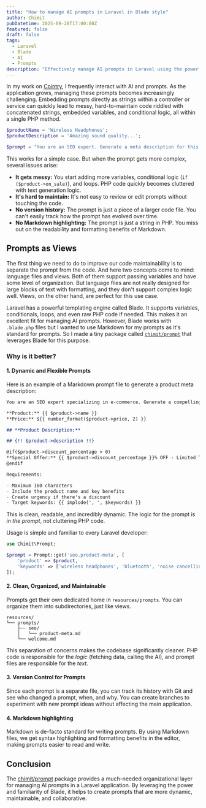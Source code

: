 ```yaml
---
title: "How to manage AI prompts in Laravel in Blade style"
author: Chimit
pubDatetime: 2025-09-28T17:00:00Z
featured: false
draft: false
tags:
  - Laravel
  - Blade
  - AI
  - Prompts
description: "Effectively manage AI prompts in Laravel using the power of Blade for better organization and maintainability."
---
```


In my work on [Cointry](https://cointry.io), I frequently interact with AI and prompts. As the application grows, managing these prompts becomes increasingly challenging. Embedding prompts directly as strings within a controller or service can quickly lead to messy, hard-to-maintain code riddled with concatenated strings, embedded variables, and conditional logic, all within a single PHP method.

```php
$productName = 'Wireless Headphones';
$productDescription = 'Amazing sound quality...';

$prompt = "You are an SEO expert. Generate a meta description for this product: {$productName}. Description: {$productDescription}. Make it compelling and under 160 characters.";
```

This works for a simple case. But when the prompt gets more complex, several issues arise:

- **It gets messy:** You start adding more variables, conditional logic (`if ($product->on_sale)`), and loops. PHP code quickly becomes cluttered with text generation logic.
- **It's hard to maintain:** It's not easy to review or edit prompts without touching the code.
- **No version history:** The prompt is just a piece of a larger code file. You can't easily track how the prompt has evolved over time.
- **No Markdown highlighting:** The prompt is just a string in PHP. You miss out on the readability and formatting benefits of Markdown.

## Prompts as Views

The first thing we need to do to improve our code maintainability is to separate the prompt from the code. And here two concepts come to mind: language files and views. Both of them support passing variables and have some level of organization. But language files are not really designed for large blocks of text with formatting, and they don't support complex logic well. Views, on the other hand, are perfect for this use case.

Laravel has a powerful templating engine called Blade. It supports variables, conditionals, loops, and even raw PHP code if needed. This makes it an excellent fit for managing AI prompts. However, Blade works with `.blade.php` files but I wanted to use Markdown for my prompts as it's standard for prompts. So I made a tiny package called [`chimit/prompt`](https://github.com/chimit/prompt) that leverages Blade for this purpose.

### Why is it better?

#### 1. Dynamic and Flexible Prompts

Here is an example of a Markdown prompt file to generate a product meta description:

```markdown
You are an SEO expert specializing in e-commerce. Generate a compelling meta description for this product.

**Product:** {{ $product->name }}
**Price:** ${{ number_format($product->price, 2) }}

## **Product Description:**

## {!! $product->description !!}

@if($product->discount_percentage > 0)
**Special Offer:** {{ $product->discount_percentage }}% OFF - Limited Time!
@endif

Requirements:

- Maximum 160 characters
- Include the product name and key benefits
- Create urgency if there's a discount
- Target keywords: {{ implode(', ', $keywords) }}
```

This is clean, readable, and incredibly dynamic. The logic for the prompt is _in the prompt_, not cluttering PHP code.

Usage is simple and familiar to every Laravel developer:

```php
use Chimit\Prompt;

$prompt = Prompt::get('seo.product-meta', [
    'product' => $product,
    'keywords' => ['wireless headphones', 'bluetooth', 'noise cancelling']
]);
```

#### 2. Clean, Organized, and Maintainable

Prompts get their own dedicated home in `resources/prompts`. You can organize them into subdirectories, just like views.

```
resources/
└── prompts/
    ├── seo/
    │   └── product-meta.md
    └── welcome.md
```

This separation of concerns makes the codebase significantly cleaner. PHP code is responsible for the _logic_ (fetching data, calling the AI), and prompt files are responsible for the _text_.

#### 3. Version Control for Prompts

Since each prompt is a separate file, you can track its history with Git and see who changed a prompt, when, and why. You can create branches to experiment with new prompt ideas without affecting the main application.

#### 4. Markdown highlighting

Markdown is de-facto standard for writing prompts. By using Markdown files, we get syntax highlighting and formatting benefits in the editor, making prompts easier to read and write.

## Conclusion

The [chimit/prompt](https://github.com/chimit/prompt) package provides a much-needed organizational layer for managing AI prompts in a Laravel application. By leveraging the power and familiarity of Blade, it helps to create prompts that are more dynamic, maintainable, and collaborative.
